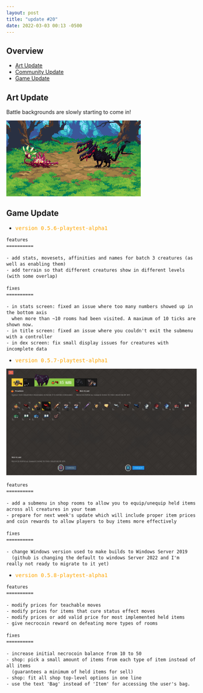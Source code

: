 ```yaml
---
layout: post
title: "update #20"
date: 2022-03-03 00:13 -0500
---
```


## Overview

- [<u>Art Update</u>](#art-update)
- [<u>Community Update</u>](#community-update)
- [<u>Game Update</u>](#game-update)

## Art Update

Battle backgrounds are slowly starting to come in!

<div class="image-container mid">
  <img src="/assets/images/updates/20/updated-forest-background.gif" loading="lazy" alt="" />
</div>

## Game Update

- <pre style="color: orange">version 0.5.6-playtest-alpha1</pre>

```asciidoc
features
==========

- add stats, movesets, affinities and names for batch 3 creatures (as well as enabling them)
- add terrain so that different creatures show in different levels (with some overlap)

fixes
==========

- in stats screen: fixed an issue where too many numbers showed up in the bottom axis
  when more than ~10 rooms had been visited. A maximum of 10 ticks are shown now.
- in title screen: fixed an issue where you couldn't exit the submenu with a controller
- in dex screen: fix small display issues for creatures with incomplete data
```

- <pre style="color: orange">version 0.5.7-playtest-alpha1</pre>

<div class="image-container mid">
  <img src="/assets/images/updates/20/equip-items.png" loading="lazy" alt="" />
</div>

```asciidoc
features
==========

- add a submenu in shop rooms to allow you to equip/unequip held items across all creatures in your team
- prepare for next week's update which will include proper item prices and coin rewards to allow players to buy items more effectively

fixes
==========

- change Windows version used to make builds to Windows Server 2019
  (github is changing the default to windows Server 2022 and I'm really not ready to migrate to it yet)
```

- <pre style="color: orange">version 0.5.8-playtest-alpha1</pre>

```asciidoc
features
==========

- modify prices for teachable moves
- modify prices for items that cure status effect moves
- modify prices or add valid price for most implemented held items
- give necrocoin reward on defeating more types of rooms

fixes
==========

- increase initial necrocoin balance from 10 to 50
- shop: pick a small amount of items from each type of item instead of all items
  (guarantees a minimum of held items for sell)
- shop: fit all shop top-level options in one line
- use the text 'Bag' instead of 'Item' for accessing the user's bag.
```
